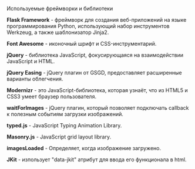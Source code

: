 ﻿Используемые фреймворки и библиотеки



__Flask Framework__ - фреймворк для создания веб-приложений на языке программирования Python, использующий набор инструментов Werkzeug, а также шаблонизатор Jinja2.

__Font Awesome__ - иконочный шрифт и CSS-инструментарий.

__jQuery__ - библиотека JavaScript, фокусирующаяся на взаимодействии JavaScript и HTML.

__jQuery Easing__ - jQuery плагин от GSGD, предоставляет расширенные варианты облегчения.

__Modernizr__ - это JavaScript-библиотека, которая узнаёт, что из HTML5 и CSS3 умеет браузер пользователя.

__waitForImages__ - jQuery плагин, который позволяет подключать callback к полезным событиям загрузки изображений.

__typed.js__ - JavaScript Typing Animation Library.

__Masonry.js__ - JavaScript grid layout library.

__imagesLoaded__ - Определяет, когда изображение загружено.

__JKit__ - изпользует "data-jkit" атрибут для ввода его функционала в html.